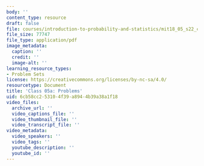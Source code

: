 ```yaml
---
body: ''
content_type: resource
draft: false
file: courses/introduction-to-probability-and-statistics/mit18_05_s22_class05a_pset.pdf
file_size: 77747
file_type: application/pdf
image_metadata:
  caption: ''
  credit: ''
  image-alt: ''
learning_resource_types:
- Problem Sets
license: https://creativecommons.org/licenses/by-nc-sa/4.0/
resourcetype: Document
title: 'Class 05a: Problems'
uid: 6cb58cc2-5310-4f39-a894-4b39a38a1f18
video_files:
  archive_url: ''
  video_captions_file: ''
  video_thumbnail_file: ''
  video_transcript_file: ''
video_metadata:
  video_speakers: ''
  video_tags: ''
  youtube_description: ''
  youtube_id: ''
---
```


